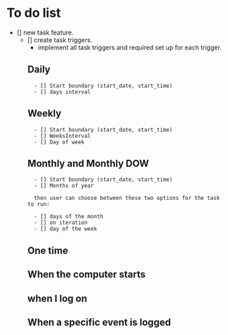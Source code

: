 # To do list
- [] new task feature.
    - [] create task triggers.
        - implement all task triggers and required set up for each trigger.
        ## Daily
            - [] Start boundary (start_date, start_time)
            - [] days interval

        ## Weekly
            - [] Start boundary (start_date, start_time)
            - [] WeeksInterval 
            - [] Day of week

        ## Monthly and Monthly DOW
            - [] Start boundary (start_date, start_time)
            - [] Months of year
            
            then user can choose between these two options for the task to run:

            - [] days of the month
            - [] on iteration
            - [] day of the week

        ## One time
        ## When the computer starts
        ## when I log on
        ## When a specific event is logged
